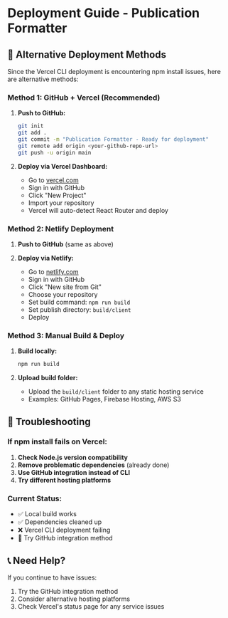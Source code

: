 # Deployment Guide - Publication Formatter

## 🚀 Alternative Deployment Methods

Since the Vercel CLI deployment is encountering npm install issues, here are alternative methods:

### Method 1: GitHub + Vercel (Recommended)

1. **Push to GitHub:**
   ```bash
   git init
   git add .
   git commit -m "Publication Formatter - Ready for deployment"
   git remote add origin <your-github-repo-url>
   git push -u origin main
   ```

2. **Deploy via Vercel Dashboard:**
   - Go to [vercel.com](https://vercel.com)
   - Sign in with GitHub
   - Click "New Project"
   - Import your repository
   - Vercel will auto-detect React Router and deploy

### Method 2: Netlify Deployment

1. **Push to GitHub** (same as above)

2. **Deploy via Netlify:**
   - Go to [netlify.com](https://netlify.com)
   - Sign in with GitHub
   - Click "New site from Git"
   - Choose your repository
   - Set build command: `npm run build`
   - Set publish directory: `build/client`
   - Deploy

### Method 3: Manual Build & Deploy

1. **Build locally:**
   ```bash
   npm run build
   ```

2. **Upload build folder:**
   - Upload the `build/client` folder to any static hosting service
   - Examples: GitHub Pages, Firebase Hosting, AWS S3

## 🔧 Troubleshooting

### If npm install fails on Vercel:

1. **Check Node.js version compatibility**
2. **Remove problematic dependencies** (already done)
3. **Use GitHub integration instead of CLI**
4. **Try different hosting platforms**

### Current Status:
- ✅ Local build works
- ✅ Dependencies cleaned up
- ❌ Vercel CLI deployment failing
- 🔄 Try GitHub integration method

## 📞 Need Help?

If you continue to have issues:
1. Try the GitHub integration method
2. Consider alternative hosting platforms
3. Check Vercel's status page for any service issues 
